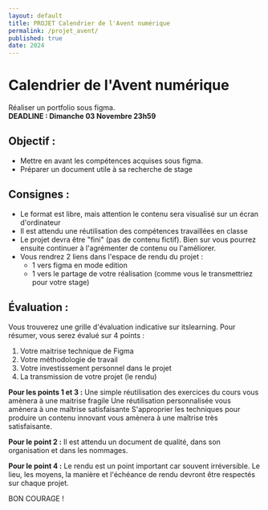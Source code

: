 ```yaml
---
layout: default
title: PROJET Calendrier de l'Avent numérique
permalink: /projet_avent/
published: true
date: 2024
---
```


# Calendrier de l'Avent numérique
Réaliser un portfolio sous figma.<br>
**DEADLINE : Dimanche 03 Novembre 23h59**

## Objectif :
- Mettre en avant les compétences acquises sous figma.
- Préparer un document utile à sa recherche de stage

## Consignes :
- Le format est libre, mais attention le contenu sera visualisé sur un écran d'ordinateur
- Il est attendu une réutilisation des compétences travaillées en classe
- Le projet devra être "fini" (pas de contenu fictif). Bien sur vous pourrez ensuite continuer à l'agrémenter de contenu ou l'améliorer.
- Vous rendrez 2 liens dans l'espace de rendu du projet :
    - 1 vers figma en mode edition
    - 1 vers le partage de votre réalisation (comme vous le transmettriez pour votre stage)

## Évaluation :
Vous trouverez une grille d'évaluation indicative sur itslearning.
Pour résumer, vous serez évalué sur 4 points :
1) Votre maitrise technique de Figma
2) Votre méthodologie de travail
3) Votre investissement personnel dans le projet
4) La transmission de votre projet (le rendu)

**Pour les points 1 et 3 :**
Une simple réutilisation des exercices du cours vous amènera à une maitrise fragile
Une réutilisation personnalisée vous amènera à une maîtrise satisfaisante
S'approprier les techniques pour produire un contenu innovant vous amènera à une maîtrise très satisfaisante.

**Pour le point 2 :**
Il est attendu un document de qualité, dans son organisation et dans les nommages.

**Pour le point 4 :**
Le rendu est un point important car souvent irréversible. Le lieu, les moyens, la manière et l'échéance de rendu devront être respectés sur chaque projet.

BON COURAGE !
